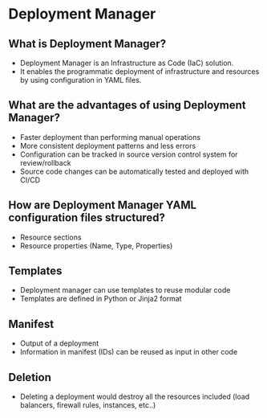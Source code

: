 # Deployment Manager

## What is Deployment Manager?
 - Deployment Manager is an Infrastructure as Code (IaC) solution.
 - It enables the programmatic deployment of infrastructure and resources by using configuration in YAML files.

## What are the advantages of using Deployment Manager?
 - Faster deployment than performing manual operations
 - More consistent deployment patterns and less errors
 - Configuration can be tracked in source version control system for review/rollback
 - Source code changes can be automatically tested and deployed with CI/CD

## How are Deployment Manager YAML configuration files structured?
 - Resource sections
 - Resource properties (Name, Type, Properties)

## Templates
 - Deployment manager can use templates to reuse modular code
 - Templates are defined in Python or Jinja2 format

## Manifest
 - Output of a deployment
 - Information in manifest (IDs) can be reused as input in other code

## Deletion
 - Deleting a deployment would destroy all the resources included (load balancers, firewall rules, instances, etc..)

